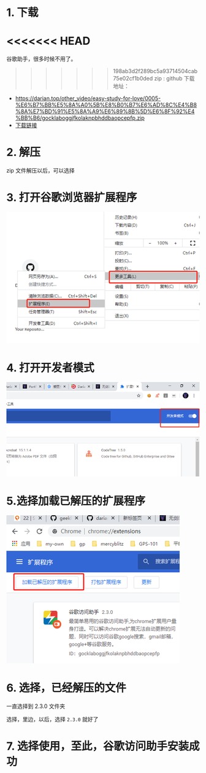 

# 1. 下载

<<<<<<< HEAD
=======
谷歌助手，很多时候不用了。

>>>>>>> 198ab3d2f289bc5a93714504cab75e02cf1b0ded
zip : github 下载地址：

- https://darian.top/other_video/easy-study-for-love/0005-%E6%B7%BB%E5%8A%A0%5B%E8%B0%B7%E6%AD%8C%E4%B8%8A%E7%BD%91%E5%8A%A9%E6%89%8B%5D%E6%8F%92%E4%BB%B6/gocklaboggjfkolaknpbhddbaopcepfp.zip
- [下载链接](https://dairan.top/other_video/easy-study-for-love/0005-%E6%B7%BB%E5%8A%A0%5B%E8%B0%B7%E6%AD%8C%E4%B8%8A%E7%BD%91%E5%8A%A9%E6%89%8B%5D%E6%8F%92%E4%BB%B6/gocklaboggjfkolaknpbhddbaopcepfp.zip) 



# 2. 解压

zip 文件解压以后，可以选择

# 3. 打开谷歌浏览器扩展程序

![image-20200310035605694](assets/image-20200310035605694.png)

# 4. 打开开发者模式

![image-20200310035654141](assets/image-20200310035654141.png)



# 5.选择加载已解压的扩展程序

![image-20200310035741146](assets/image-20200310035741146.png)

# 6. 选择，已经解压的文件

一直选择到 2.3.0 文件夹

选择，里边，以后，选择 `2.3.0` 就好了

# 7. 选择使用，至此，谷歌访问助手安装成功

